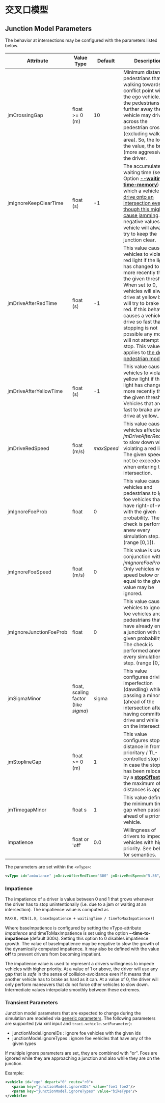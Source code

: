 # 交叉口模型

## Junction Model Parameters

The behavior at intersections may be configured with the parameters
listed below.

| Attribute| Value Type | Default| Description |
| ---------------------- | ------------------------------------ | ---------- | ----------------------------------------- |
| jmCrossingGap| float \>= 0 (m)| 10 | Minimum distance to pedestrians that are walking towards the conflict point with the ego vehicle. If the pedestrians are further away the vehicle may drive across the pedestrian crossing (excluding walking area). So, the lower the value, the braver (more aggressive) the driver. |
| jmIgnoreKeepClearTime| float (s)| \-1| The accumulated waiting time (see Option [**--waiting-time-memory**](sumo.md#processing)) after which a vehicle will [drive onto an intersection even though this might cause jamming](Simulation/Intersections.md#junction_blocking). For negative values, the vehicle will always try to keep the junction clear.|
| jmDriveAfterRedTime| float (s)| \-1| This value causes vehicles to violate a red light if the light has changed to red more recently than the given threshold. When set to 0, vehicles will always drive at yellow but will try to brake at red. If this behavior causes a vehicle to drive so fast that stopping is not possible any more it will not attempt to stop. This value also applies to [the default pedestrian model](Simulation/Pedestrians.md#model_striping). |
| jmDriveAfterYellowTime | float (s)| \-1| This value causes vehicles to violate a yellow light if the light has changed more recently than the given threshold. Vehicles that are too fast to brake always drive at yellow..|
| jmDriveRedSpeed| float (m/s)| *maxSpeed* | This value causes vehicles affected by *jmDriveAfterRedTime* to slow down when violating a red light. The given speed will not be exceeded when entering the intersection.|
| jmIgnoreFoeProb| float| 0| This value causes vehicles and pedestrians to ignore foe vehicles that have right-of-way with the given probability. The check is performed anew every simulation step. (range \[0,1\]).|
| jmIgnoreFoeSpeed | float (m/s)| 0| This value is used in conjunction with *jmIgnoreFoeProb*. Only vehicles with a speed below or equal to the given value may be ignored.|
| jmIgnoreJunctionFoeProb| float| 0| This value causes vehicles to ignore foe vehicles and pedestrians that have already entered a junction with the given probability. The check is performed anew every simulation step. (range \[0,1\]).|
| jmSigmaMinor | float, scaling factor (like *sigma*) | sigma| This value configures driving imperfection (dawdling) while passing a minor link (ahead of the intersection after having committed to drive and while still on the intersection).|
| jmStoplineGap| float \>= 0 (m)| 1| This value configures stopping distance in front of prioritary / TL-controlled stop line. In case the stop line has been relocated by a [**stopOffset**](Networks/SUMO_Road_Networks.md#stop_offsets) item, the maximum of both distances is applied. |
| jmTimegapMinor | float s| 1| This value defines the minimum time gap when passing ahead of a prioritized vehicle.|
| impatience | float or 'off' | 0.0| Willingness of drivers to impede vehicles with higher priority. See below for semantics.|

The parameters are set within the `<vType>`:

```xml
<vType id="ambulance" jmDriveAfterRedTime="300" jmDriveRedSpeed="5.56"/>
```

### Impatience

The impatience of a driver is value between 0 and 1 that grows whenever
the driver has to stop unintentionally (i.e. due to a jam or waiting at
an intersection). The impatience value is computed as

```xml
MAX(0, MIN(1.0, baseImpatience + waitingTime / timeToMaxImpatience))
```

Where baseImpatience is configured by setting the vType-attribute
*impatience* and timeToMaxImpatience is set using the option **--time-to-impatience** (default
300s). Setting this option to 0 disables impatience growth. The value of baseImpatience may be negative to slow the growth of
the dynamically computed impatience. It may also be defined with the
value **off** to prevent drivers from becoming impatient.

The impatience value is used to represent a drivers willingness to
impede vehicles with higher priority. At a value of 1 or above, the
driver will use any gap that is *safe* in the sense of
collision-avoidance even if it means that another vehicle has to brake
as hard as it can. At a value of 0, the driver will only perform
maneuvers that do not force other vehicles to slow down. Intermediate
values interpolate smoothly between these extremes.

### Transient Parameters

Junction model parameters that are expected to change during the simulation are modelled via [generic parameters](https://sumo.dlr.de/docs/Simulation/GenericParameters.md). The following parameters are supported (via xml input and `traci.vehicle.setParameter`):

- junctionModel.ignoreIDs : ignore foe vehicles with the given ids
- junctionModel.ignoreTypes : ignore foe vehicles that have any of the given types

If multiple ignore parameters are set, they are combined with "or".
Foes are ignored while they are approaching a junction and also while they are on the junction.

Example:

```xml
<vehicle id="ego" depart="0" route="r0">
   <param key="junctionModel.ignoreIDs" value="foe1 foe2"/>
   <param key="junctionModel.ignoreTypes" value="bikeType"/>
</vehicle>
```